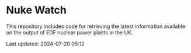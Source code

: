 # Nuke Watch

This repository includes code for retrieving the latest information available on the output of EDF nuclear power plants in the UK.

Last updated: 2024-07-20 05:12